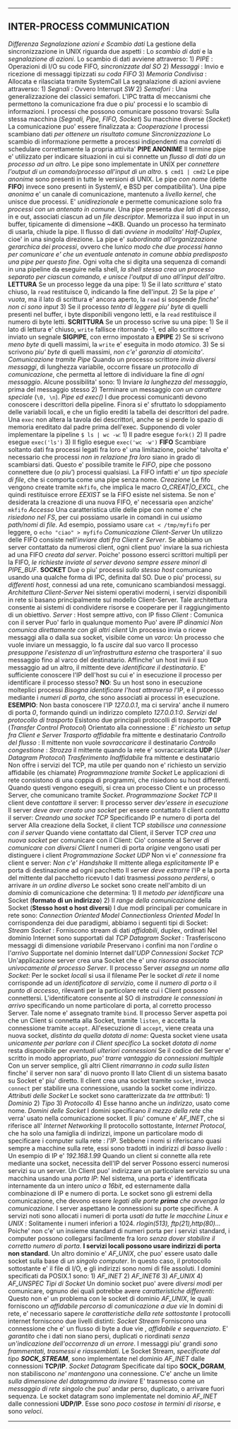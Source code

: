 
-----------------------------------------------------------------------------------------

**INTER-PROCESS COMMUNICATION**
---

*Differenza Segnalazione azioni e Scambio dati*
	La gestione della sincronizzazione in UNIX riguarda due aspetti : Lo *scambio di dati* e la *segnalazione di azioni*.
	Lo scambio di dati avviene attraverso:
		1) *PIPE* : Operazioni di I/O su code FIFO, *sincronizzate dal SO*
		2) *Messaggi* : Invio e ricezione di messaggi tipizzati *su coda FIFO*
		3) *Memoria Condivisa* : Allocata e rilasciata tramite SystemCall
	La segnalazione di azioni avviene attraverso:
		1) *Segnali* : Ovvero Interrupt *SW*
		2) *Semafori* : Una generalizzazione dei classici semafori.
	L'IPC tratta di meccanismi che permettono la comunicazione fra due o piu' processi e lo scambio di informazioni. I processi che possono comunicare possono trovarsi:
		Sulla stessa macchina (*Segnali, Pipe, FIFO, Socket*)
		Su macchine diverse (*Socket*)
	La comunicazione puo' essere finalizzata a:
		*Cooperazione*
			I processi scambiano dati *per ottenere un risultato comune*
		*Sincronizzazione* 
			Lo scambio di informazione permette a processi indipendenti ma *correlati* di schedulare correttamente la propria attivita'
	**PIPE ANONIME**
		Il termine pipe e' utilizzato per indicare situazioni in cui si connette un *flusso di dati da un processo ad un altro*. Le pipe sono implementate in UNIX per *connettere l'output di un comando/processo all'input di un altro*.
		```
		$ cmd1 | cmd2
		```
		Le pipe *anonime* sono presenti in tutte le versioni di UNIX.
		Le pipe *con nome* (dette **FIFO**) invece sono presenti in SystemV, e BSD per compatibilita').
		Una pipe *anonima* e' un canale di comunicazione, mantenuto a *livello kernel*, che unisce due processi. E' *unidirezionale* e permette comunicazione solo fra *processi con un antenato in comune*.
		Una pipe presenta *due lati di accesso*, in e out, associati ciascun ad un *file descriptor*. Memorizza il suo input in un buffer, tipicamente di dimensione ~4KB. Quando un processo ha terminato di usarla, chiude la pipe.
		Il flusso di dati *avviene in modalita' Half-Duplex*, cioe' in una singola direzione. La pipe e' *subordinata all'organizzazione gerarchica dei processi*, ovvero che l*unico modo che due processi hanno per comunicare e' che un eventuale antenato in comune abbia predisposto una pipe per questo fine*.
		Ogni volta che si digita una sequenza di comandi in una pipeline da eseguire nella shell, *la shell stessa crea un processo separato per ciascun comando, e unisce l'output di uno all'input dell'altro*.
		**LETTURA**
			Se un processo legge da una pipe:
				1) Se il lato *scrittura* e' stato chiuso, la ```read``` restituisce 0, indicando la fine dell'input.
				2) Se la pipe *e' vuota*, ma il lato di scrittura e' ancora aperto, la ```read``` si sospende *finche' non ci sono input*
				3) Se il processo *tenta di leggere piu' byte* di quelli presenti nel buffer, i byte disponibili vengono letti, e la ```read``` restituisce il numero di byte letti.
		**SCRITTURA**
			Se un processo scrive su una pipe:
				1) Se il lato di lettura e' chiuso, ```write``` fallisce ritornando -1, ed allo scrittore e' inviato un segnale **SIGPIPE**, con errno impostato a **EPIPE**
				2) Se si scrivono *meno byte* di quelli massimi, la ```write``` e' eseguita in modo *atomico*.
				3) Se si scrivono *piu' byte* di quelli massimi, *non c'e' garanzia di atomicita'*.
		*Comunicazione tramite Pipe*
			Quando un processo scrittore *invia diversi messaggi*, di lunghezza variabile, occorre fissare *un protocollo di comunicazione*, che permetta al lettore di individuare la fine *di ogni messaggio*.
			Alcune possibilita' sono:
				1) Inviare *la lunghezza del messaggio*, prima del messaggio stesso
				2) Terminare un messaggio *con un carattere speciale* (```\0, \n```).
		*Pipe ed exec()*
			I due processi comunicanti devono conoscere i descrittori della pipeline. Finora si e' sfruttato lo sdoppiamento delle variabili locali, e che un figlio erediti la tabella dei descrittori del padre.
			Una ```exec``` non altera la tavola dei descrittori, anche se si perde lo spazio di memoria ereditato dal padre prima dell'exec.
			Supponendo di voler implementare la pipeline ```$ ls | wc -w```:
				1) Il padre esegue ```fork()```
				2) Il padre esegue ```exec('ls')```
				3) Il figlio esegue ```exec('wc -w')```
	**FIFO**
		Scambiare soltanto dati fra processi legati fra loro e' una limitazione, poiche' talvolta e' necessario che processi *non in relazione fra loro* siano in grado di scambiarsi dati.
		Questo e' possibile tramite le *FIFO*, pipe che possono connettere due (*o piu'*) processi qualsiasi. La FIFO infatti e' *un tipo speciale di file*, che si comporta come una pipe senza nome.
		*Creazione*
			Le fifo vengono create tramite ```mkfifo```, che implica le macro *O_CREAT|O_EXCL*, che quindi restituisce errore *EEXIST* se la FIFO esiste nel sistema.
			Se non e' desiderata la creazione di una nuova FIFO, e' necessaria ```open``` anziche' ```mkfifo```
		*Accesso*
			Una caratteristica utile delle pipe con nome e' che *risiedono nel FS*, per cui possiamo usarle in comandi in cui *usiamo path/nomi di file*.
			Ad esempio, possiamo usare ```cat < /tmp/myfifo``` per leggere, o ```echo "ciao" > myfifo```
		*Comunicazione Client-Server*
			Un utilizzo delle FIFO consiste nell'*inviare dati fra Client e Server*. Se abbiamo un server contattato da numerosi client, ogni client puo' inviare la sua richiesta ad una FIFO *creata dal server*.
			Poiche' possono esserci scrittori multipli per la FIFO, *le richieste inviate al server devono sempre essere minori di PIPE_BUF*.
	**SOCKET**
		Due o piu' processi *sullo stesso host* comunicano usando una qualche forma di IPC, definita dal SO.
		Due o piu' processi, *su differenti host*, connessi ad una rete, comunicano scambiandosi messaggi.
		*Architettura Client-Server*
			Nei sistemi operativi moderni, i servizi disponibili in rete si basano principalmente sul modello Client-Server. Tale architettura consente ai sistemi di condividere risorse e cooperare per il raggiungimento di un obiettivo.
				*Server* : Host sempre attivo, con IP fisso
				*Client* : 
					Comunica con il server
					Puo' farlo in qualunque momento
					Puo' avere *IP dinamici*
					*Non comunica direttamente con gli altri client*
			Un processo invia o riceve messaggi alla o dalla sua socket, visibile come un *varco*:
				Un processo che vuole inviare un messaggio, lo fa *uscire* dal suo varco
				Il processo *presuppone l'esistenza di un'infrastruttura esterna* che trasportera' il suo messaggio fino al varco del destinatario.
			Affinche' un host invii il suo messaggio ad un altro, il mittente deve *identificare il destinatario*. E' sufficiente conoscere l'IP dell'host su cui e' in esecuzione il processo per identificare il processo stesso? **NO**:
				Su un host sono in esecuzione molteplici processi
				*Bisogna identificare l'host attraverso l'IP*, e il processo mediante i *numeri di porta*, che sono associati ai processi in esecuzione.
				**ESEMPIO**:
					Non basta conoscere l'IP *127.0.0.1*, ma ci servira' anche il numero di porta *0*, formando quindi un indirizzo completo *127.0.0.1:0*.
		*Servizi del protocollo di trasporto*
			Esistono due principali protocolli di trasporto:
				**TCP** (*Transfer Control Protocol*)
					Orientato alla connessione : *E' richiesto un setup fra Client e Server*
					*Trasporto affidabile* fra mittente e destinatario
					*Controllo del flusso* : Il mittente non vuole *sovraccaricare* il destinatario
					*Controllo congestione* : *Strozza* il mittente quando la rete e' sovraccaricata
				**UDP** (*User Datagram Protocol*)
					*Trasferimento Inaffidabile* fra mittente e destinatario
					Non offre i servizi del TCP, ma utile per quando non e' richiesto un servizio affidabile (es chiamate)
		*Programmazione tramite Socket*
			Le applicazioni di rete consistono di una coppia di programmi, che risiedono su host differenti. Quando questi vengono eseguiti, si crea un processo Client e un processo Server, che comunicano tramite *Socket*. 
			*Programmazione Socket TCP*
				Il client deve *contattare* il server:
					Il processo server *dev'essere in esecuzione*
					Il server *deve aver creato una socket* per essere contattato
				Il client *contatta* il server:
					*Creando una socket TCP*
					Specificando IP e numero di porta del server
					Alla creazione della Socket, il client TCP *stabilisce una connessione con il server*
				Quando viene contattato dal Client, il Server TCP *crea una nuova socket* per comunicare con il Client:
					Cio' consente al Server *di comunicare con diversi Client*
					I numeri di porta *origine* vengono usati per distinguere i client
			*Programmazione Socket UDP*
				Non vi e' *connessione* fra client e server:
					*Non c'e' Handshake*
					Il mittente allega *esplicitamente* IP e porta di destinazione ad ogni pacchetto
					Il server *deve estrarre* l'IP e la porta del mittente dal pacchetto ricevuto
					I dati trasmessi *possono perdersi*, o arrivare *in un ordine diverso*
		Le socket sono create nell'ambito di un *dominio* di comunicazione che determina:
			1) Il *metodo per identificare* una Socket (**formato di un indirizzo**)
			2) Il *range della comunicazione* della Socket (**Stesso host o host diversi**)
		I due modi principali per comunicare in rete sono:
			*Connection Oriented Model*
			*Connectionless Oriented Model*
		In corrispondenza dei due paradigmi, abbiamo i seguenti tipi di Socket:
			*Stream Socket* : 
				Forniscono stream di dati *affidabili*, duplex, ordinati
				Nel dominio Internet sono supportati dal *TCP*
			*Datagram Socket* :
				Trasferiscono messaggi di dimensione *variabile*
				Preservano i confini ma non l'*ordine* o l'*arrivo*
				Supportate nel dominio Internet dall'*UDP*
		*Connessioni Socket TCP*
			Un'applicazione server crea una Socket che e' *una risorsa associata univocamente al processo Server*.
			Il processo Server *assegna un nome alla Socket*:
				Per le socket *locali* si usa il filename
				Per le socket *di rete* il nome corrisponde ad un *identificatore di servizio*, come il *numero di porta* o il *punto di accesso*, rilevanti per la particolare rete cui i Client possono connettersi.
			L'identificatore consente al SO di *instradare le connessioni in arrivo* specificando un nome particolare di porta, al corretto processo Server. Tale nome e' assegnato tramite ```bind```. Il processo Server aspetta poi che un Client si connetta alla Socket, tramite ```listen```, e accetta la connessione tramite ```accept```.
			All'esecuzione di ```accept```, viene creata una nuova socket, *distinta da quella dotata di nome*:
				Questa socket viene usata *unicamente per parlare con il Client specifico*
				La socket *dotata di nome* resta disponibile per *eventuali ulteriori connessioni*
				Se il codice del Server e' scritto in modo appropriato, *puo' trarre vantaggio da connessioni multiple*
				Con un server semplice, gli altri Client *rimarranno in coda sulla listen* finche' il server non sara' di nuovo pronto
			Il lato Client di un sistema basato su Socket e' piu' diretto.
			Il client crea una socket tramite ```socket```, invoca ```connect``` per stabilire una connessione, usando la socket come indirizzo.
		*Attributi delle Socket*
			Le socket sono caratterizzate da *tre atttributi*:
				1) *Dominio*
				2) *Tipo* 
				3) *Protocollo*
				4) Esse hanno anche un *indirizzo*, usato come nome.
			*Domini delle Socket*
				I domini specificano *il mezzo della rete* che verra' usato nella comunicazione socket.
				Il piu' comune e' *AF_INET*, che si riferisce all' *Internet Networking* 
				Il protocollo sottostante, *Internet Protocol*, che ha solo una famiglia di indirizzi, impone un particolare modo di specificare i computer sulla rete : *l'IP*.
				Sebbene i nomi si riferiscano quasi sempre a macchine sulla rete, essi sono tradotti in indirizzi *di basso livello* :
					Un esempio di IP e' *192.168.1.99*
					Quando un client si connette alla rete mediante una socket, necessita dell'IP del server
				Possono esserci numerosi servizi su un server. Un Client puo' indirizzare un particolare servizio su una macchina usando una *porta IP*:
					Nel sistema, una porta e' identificata internamente da un intero *unico a 16bit*, ed esternamente dalla combinazione di IP e numero di porta.
					Le socket sono gli estremi della comunicazione, che devono essere *legati alle porte **prima** che avvenga la comunicazione*.
				I server aspettano le connessioni su porte specifiche. A servizi noti sono allocati i numeri di porta *usati da tutte le macchine Linux e UNIX* :
					Solitamente i numeri inferiori a 1024.
					*rlogin(513), ftp(21),http(80)...*
				Poiche' non c'e' un insieme standard di numeri porta per i servizi standard, i computer possono collegarsi facilmente fra loro *senza dover stabilire il corretto numero di porta*.
				**I servizi locali possono usare indirizzi di porta non standard**.
				Un altro dominio e' *AF_UNIX*, che puo' essere usato dalle socket sulla base di *un singolo computer*. In questo caso, il protocollo sottostante e' il file di I/O, e gli indirizzi sono nomi di file assoluti.
				I domini specificati da POSIX.1 sono:
					1) *AF_INET*
					2) *AF_INET6*
					3) *AF_UNIX*
					4) *AF_UNSPEC*
			*Tipi di Socket*
				Un dominio socket puo' avere *diversi modi* per comunicare, ognuno dei quali potrebbe avere *caratteristiche differenti*:
					Questo non e' un problema con le socket di dominio *AF_UNIX*, le quali forniscono *un affidabile percorso di comunicazione a due vie*
					In domini di rete, e' necessario sapere *le caratteristiche della rete sottostante*
				I protocolli internet forniscono due livelli distinti:
				*Socket Stream*
					Forniscono una connessione che e' un flusso di byte a due vie , *affidabile e sequenziato*.
					E' *garantito* che i dati non siano persi, duplicati o riordinati *senza un'indicazione dell'occorrenza di un errore*.
					I messaggi piu' grandi *sono frammentati, trasmessi e riassemblati*.
					Le Socket Stream, *specificate dal tipo **SOCK_STREAM***, sono implementate nel dominio *AF_INET* dalle connessioni **TCP/IP**.
				*Socket Datagram*
					Specificate dal tipo **SOCK_DGRAM**, non stabiliscono *ne' mantengono* una connessione. C'e' anche un limite *sulla dimensione del datagramma da inviare*
					E' trasmesso come *un messaggio di rete singolo* che puo' andar perso, duplicato, o arrivare fuori sequenza.
					Le socket datagram sono implementate nel dominio *AF_INET* dalle connessioni **UDP/IP**.
					Esse sono *poco costose in termini di risorse*, e sono *veloci*.

------------------------------------------------------------------------
